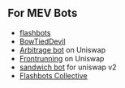 ## For MEV Bots


*   [flashbots](https://www.flashbots.net/)
*   [BowTiedDevil](https://degencode.substack.com/p/start-here)
*   [Arbitrage bot](https://medium.com/coinmonks/build-a-flash-loan-arbitrage-bot-on-uniswap-9f749ee20ab9) on Uniswap
*   [Frontrunning](https://web3-university.medium.com/how-i-earned-over-400k-in-1-month-frontrunning-on-uniswap-mev-arbitrage-58ea4ee1fee) on Uniswap
*   [sandwich bot](https://github.com/abigger87/subway-rs#readme) for uniswap v2
*   [Flashbots Collective](https://collective.flashbots.net/t/flashbots-transparency-report-mev-share-relay-exploits-shapella-and-rev/1742)
